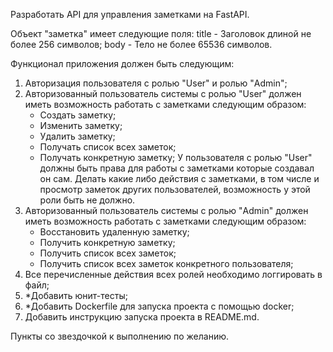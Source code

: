 Разработать API для управления заметками на FastAPI.

Объект "заметка" имеет следующие поля:
title - Заголовок длиной не более 256 символов;
body - Тело не более 65536 символов. 

Функционал приложения должен быть следующим: 
1. Авторизация пользователя с ролью "User" и ролью "Admin";
2. Авторизованный пользователь системы с ролью "User" должен иметь возможность работать с заметками следующим образом:
    - Cоздать заметку;
    - Изменить заметку;
    - Удалить заметку;
    - Получать список всех заметок;
    - Получать конкретную заметку;
    У пользователя с ролью "User" должны быть права для работы с заметками которые создавал он сам. Делать какие либо действия с заметками, в том числе и просмотр заметок других пользователей, возможность у этой роли быть не должно.
3. Авторизованный пользователь системы с ролью "Admin" должен иметь возможность работать с заметками следующим образом:
    - Восстановить удаленную заметку;
    - Получить конкретную заметку;
    - Получить список всех заметок;
    - Получить список всех заметок конкретного пользователя;
4. Все перечисленные действия всех ролей необходимо логгировать в файл;
5. *Добавить юнит-тесты; 
6. *Добавить Dockerfile для запуска проекта с помощью docker;
7. Добавить инструкцию запуска проекта в README.md.

Пункты со звездочкой к выполнению по желанию.

